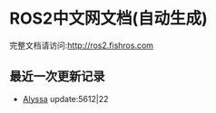 # ROS2中文网文档(自动生成)

完整文档请访问:http://ros2.fishros.com

## 最近一次更新记录
- [Alyssa](https://github.com/alyssa1024) update:5612|22
